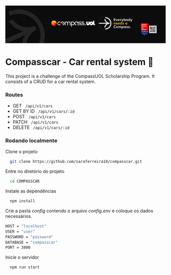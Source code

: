 
![Logo](https://github.com/carolinecobucci/plant-ecommerce/raw/main/src/assets/compass%20uol%20header.jpeg)

# Compasscar - Car rental system 🚗  
This project is a challenge of the CompassUOL Scholarship Program. It consists of a CRUD for a car rental system.



### Routes

- GET ``` /api/v1/cars```
- GET BY ID ``` /api/v1/cars/:id```
- POST ``` /api/v1/cars```
- PATCH ``` /api/v1/cars```
- DELETE ``` /api/v1/cars/:id```


### Rodando localmente

Clone o projeto

```bash
  git clone https://github.com/saraferreira10/compasscar.git
```

Entre no diretório do projeto

```bash
  cd COMPASSCAR
```

Instale as dependências

```bash
  npm install
```

Crie a pasta *config* contendo o arquivo *config.env* e coloque os dados necessários.

```bash
HOST = "localhost"
USER = "user"
PASSWORD = "password"
DATABASE = "compasscar"
PORT = 3000
```

Inicie o servidor

```bash
  npm run start
```

